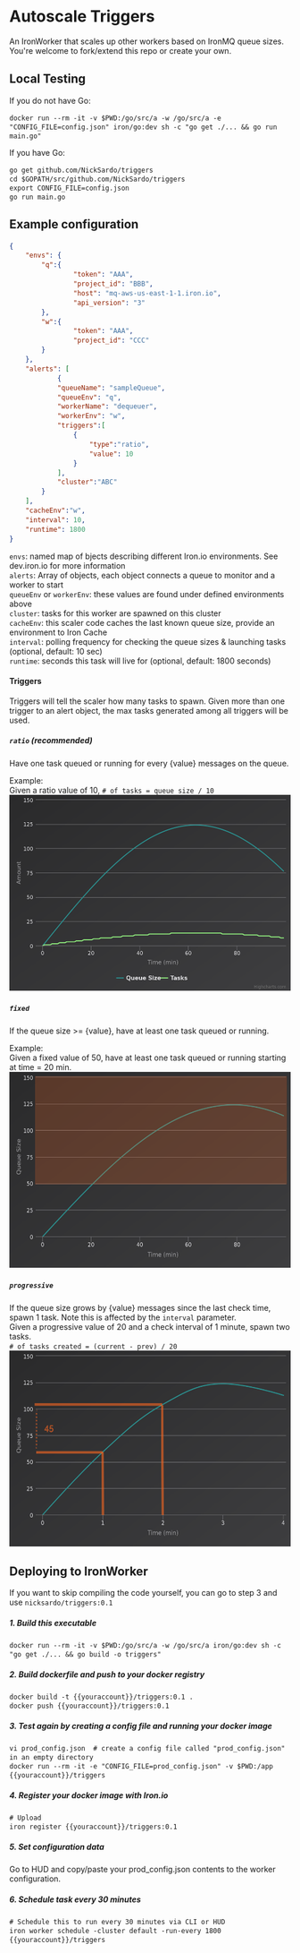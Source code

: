 # Autoscale Triggers
An IronWorker that scales up other workers based on IronMQ queue sizes.  You're welcome to fork/extend this repo or create your own.

## Local Testing
If you do not have Go:
```shell
docker run --rm -it -v $PWD:/go/src/a -w /go/src/a -e "CONFIG_FILE=config.json" iron/go:dev sh -c "go get ./... && go run main.go"
```

If you have Go:
```shell
go get github.com/NickSardo/triggers
cd $GOPATH/src/github.com/NickSardo/triggers
export CONFIG_FILE=config.json
go run main.go
```

## Example configuration
```json
{
	"envs": {
		"q":{
    			"token": "AAA",
    			"project_id": "BBB",
                "host": "mq-aws-us-east-1-1.iron.io",
				"api_version": "3"
		},
		"w":{
    			"token": "AAA",
    			"project_id": "CCC"
		}
	},
	"alerts": [
			{
			"queueName": "sampleQueue",
			"queueEnv": "q",
			"workerName": "dequeuer",
			"workerEnv": "w",
			"triggers":[
				{
					"type":"ratio",
					"value": 10
				}
			],
			"cluster":"ABC"
		}
	],
	"cacheEnv":"w",
	"interval": 10,
	"runtime": 1800
}
```

`envs`: named map of bjects describing different Iron.io environments. See dev.iron.io for more information  
`alerts`: Array of objects, each object connects a queue to monitor and a worker to start   
`queueEnv` or `workerEnv`: these values are found under defined environments above  
`cluster`: tasks for this worker are spawned on this cluster   
`cacheEnv`: this scaler code caches the last known queue size, provide an environment to Iron Cache  
`interval`: polling frequency for checking the queue sizes & launching tasks (optional, default: 10 sec)    
`runtime`: seconds this task will live for (optional, default: 1800 seconds)  

#### Triggers
Triggers will tell the scaler how many tasks to spawn.  Given more than one trigger to an alert object, the max tasks generated among all triggers will be used.

##### `ratio` (recommended)
Have one task queued or running for every {value} messages on the queue.

Example:   
Given a ratio value of 10, `# of tasks = queue size / 10`
<img src="ratio.png" alt="Ratio Trigger" width="700" height="350">

##### `fixed`
If the queue size >= {value}, have at least one task queued or running.

Example:  
Given a fixed value of 50, have at least one task queued or running starting at time = 20 min.
<img src="fixed.png" alt="Fixed Trigger" width="700" height="350">

##### `progressive`
If the queue size grows by {value} messages since the last check time, spawn 1 task. Note this is affected by the `interval` parameter.  
Given a progressive value of 20 and a check interval of 1 minute, spawn two tasks.   
`# of tasks created = (current - prev) / 20`  
<img src="progressive.png" alt="Progessive Trigger" width="700" height="350">

## Deploying to IronWorker
If you want to skip compiling the code yourself, you can go to step 3 and use `nicksardo/triggers:0.1`

##### 1. Build this executable
```shell
docker run --rm -it -v $PWD:/go/src/a -w /go/src/a iron/go:dev sh -c "go get ./... && go build -o triggers"
```

##### 2. Build dockerfile and push to your docker registry
```shell
docker build -t {{youraccount}}/triggers:0.1 .
docker push {{youraccount}}/triggers:0.1
```

##### 3. Test again by creating a config file and running your docker image
```shell
vi prod_config.json  # create a config file called "prod_config.json" in an empty directory
docker run --rm -it -e "CONFIG_FILE=prod_config.json" -v $PWD:/app {{youraccount}}/triggers
```

##### 4. Register your docker image with Iron.io
```shell
# Upload
iron register {{youraccount}}/triggers:0.1
```

##### 5. Set configuration data
Go to HUD and copy/paste your prod_config.json contents to the worker configuration.


##### 6. Schedule task every 30 minutes
```
# Schedule this to run every 30 minutes via CLI or HUD
iron worker schedule -cluster default -run-every 1800 {{youraccount}}/triggers
```
